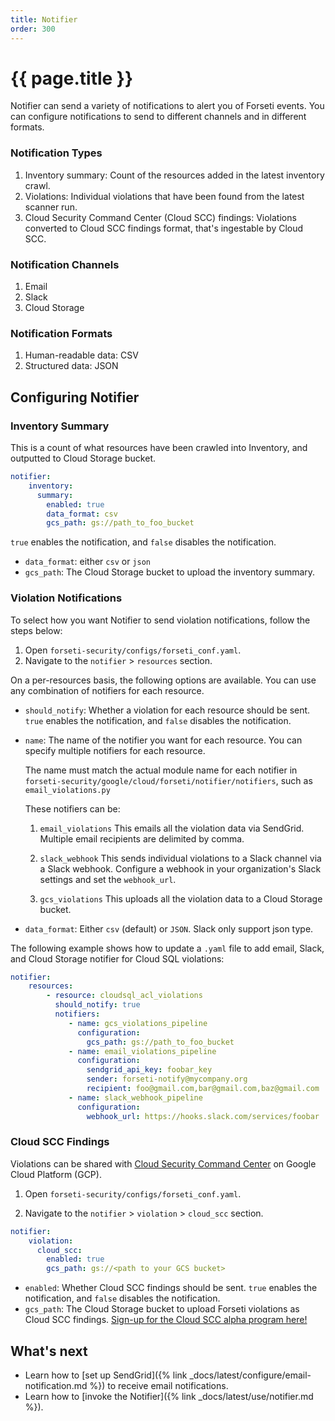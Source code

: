 ```yaml
---
title: Notifier
order: 300
---
```


# {{ page.title }}

Notifier can send a variety of notifications to alert you
of Forseti events. You can configure notifications to send to different
channels and in different formats.

### Notification Types

  1. Inventory summary: Count of the resources added in the latest inventory crawl.
  1. Violations: Individual violations that have been found from the latest scanner run. 
  1. Cloud Security Command Center (Cloud SCC) findings: Violations converted to Cloud SCC findings format, that's ingestable by Cloud SCC.
  
### Notification Channels

  1. Email
  1. Slack
  1. Cloud Storage

### Notification Formats

  1. Human-readable data: CSV
  1. Structured data: JSON

## Configuring Notifier

### Inventory Summary

This is a count of what resources have been crawled into Inventory,
and outputted to Cloud Storage bucket.

```yaml
notifier:
    inventory:
      summary:
        enabled: true
        data_format: csv
        gcs_path: gs://path_to_foo_bucket
```

  `true` enables the notification, and `false` disables the notification.
* `data_format`: either `csv` or `json`
* `gcs_path`: The Cloud Storage bucket to upload the inventory summary.


### Violation Notifications

To select how you want Notifier to send violation notifications,
follow the steps below:

1. Open `forseti-security/configs/forseti_conf.yaml`.
1. Navigate to the `notifier` > `resources` section.

On a per-resources basis, the following options are available. You can use
any combination of notifiers for each resource.

* `should_notify`: Whether a violation for each resource should be sent.
  `true` enables the notification, and `false` disables the notification.

* `name`: The name of the notifier you want for each resource. You can specify
  multiple notifiers for each resource.

  The name must match the actual module name for each notifier in 
  `forseti-security/google/cloud/forseti/notifier/notifiers`,
  such as `email_violations.py`

  These notifiers can be:
  1. `email_violations`
  This emails all the violation data via SendGrid. Multiple email recipients are
  delimited by comma.

  1. `slack_webhook`
  This sends individual violations to a Slack channel via a Slack webhook.
  Configure a webhook in your organization's Slack settings and set the `webhook_url`.

  1. `gcs_violations`
  This uploads all the violation data to a Cloud Storage bucket.

* `data_format`: Either `csv` (default) or `JSON`.
  Slack only support json type.

The following example shows how to update a `.yaml` file to add email, Slack,
and Cloud Storage notifier for Cloud SQL violations:

```yaml
notifier:
    resources:
        - resource: cloudsql_acl_violations
          should_notify: true
          notifiers:
             - name: gcs_violations_pipeline
               configuration:
                 gcs_path: gs://path_to_foo_bucket
             - name: email_violations_pipeline
               configuration:
                 sendgrid_api_key: foobar_key
                 sender: forseti-notify@mycompany.org
                 recipient: foo@gmail.com,bar@gmail.com,baz@gmail.com
             - name: slack_webhook_pipeline
               configuration:
                 webhook_url: https://hooks.slack.com/services/foobar
```

### Cloud SCC Findings

Violations can be shared with [Cloud Security Command Center](https://cloud.google.com/security-command-center) on Google Cloud
Platform (GCP).

1. Open `forseti-security/configs/forseti_conf.yaml`.

1. Navigate to the `notifier` > `violation` > `cloud_scc` section.

```yaml
notifier:
    violation:
      cloud_scc:
        enabled: true
        gcs_path: gs://<path to your GCS bucket>
```

* `enabled`: Whether Cloud SCC findings should be sent.
  `true` enables the notification, and `false` disables the notification.
* `gcs_path`: The Cloud Storage bucket to upload Forseti violations as Cloud SCC findings.
  [Sign-up for the Cloud SCC alpha program here!](https://services.google.com/fb/forms/commandcenteralpha/)

## What's next

* Learn how to [set up SendGrid]({% link _docs/latest/configure/email-notification.md %})
  to receive email notifications.
* Learn how to [invoke the Notifier]({% link _docs/latest/use/notifier.md %}).
